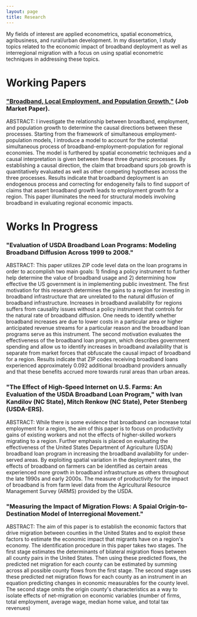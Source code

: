 ```yaml
---
layout: page
title: Research
---
```


My fields of interest are applied econometrics, spatial econometrics, agribusiness, and rural/urban development. In my dissertation, I study topics related to the economic impact of broadband deployment as well as interregional migration with a focus on using spatial econometric techniques in addressing these topics.

# Working Papers

### ["Broadband, Local Employment, and Population Growth,"](research/Paper-2.pdf) (Job Market Paper).

ABSTRACT: I investigate the relationship between broadband, employment, and population growth to determine the causal directions between these processes. Starting from the framework of simultaneous employment-population models, I introduce a model to account for the potential simultaneous process of broadband-employment-population for regional economies. The model is furthered by spatial econometric techniques and a causal interpretation is given between these three dynamic processes. By establishing a causal direction, the claim that broadband spurs job growth is quantitatively evaluated as well as other competing hypotheses across the three processes. Results indicate that broadband deployment is an endogenous process and correcting for endogeneity fails to find support of claims that assert broadband growth leads to employment growth for a region. This paper illuminates the need for structural models involving broadband in evaluating regional economic impacts.

# Works In Progress

### "Evaluation of USDA Broadband Loan Programs: Modeling Broadband Diffusion Across 1999 to 2008."

ABSTRACT: This paper utilizes ZIP code level data on the loan programs in order to accomplish two main goals: 1) finding a policy instrument to further help determine the value of broadband usage and 2) determining how effective the US government is in implementing public investment. The first motivation for this research determines the gains to a region for investing in broadband infrastructure that are unrelated to the natural diffusion of broadband infrastructure. Increases in broadband availability for regions suffers from causality issues without a policy instrument that controls for the natural rate of broadband diffusion. One needs to identify whether broadband increases are due to lower costs in a particular area or higher anticipated revenue streams for a particular reason and the broadband loan programs serve as this instrument. The second motivation evaluates the effectiveness of the broadband loan program, which describes government spending and allow us to identify increases in broadband availability that is separate from market forces that obfuscate the causal impact of broadband for a region. Results indicate that ZIP codes receiving broadband loans experienced approximately 0.092 additional broadband providers annually and that these benefits accrued more towards rural areas than urban areas.

### "The Effect of High-Speed Internet on U.S. Farms: An Evaluation of the USDA Broadband Loan Program," with Ivan Kandilov (NC State), Mitch Renkow (NC State), Peter Stenberg (USDA-ERS).

ABSTRACT: While there is some evidence that broadband can increase total employment for a region, the aim of this paper is to focus on productivity gains of existing workers and not the effects of higher-skilled workers migrating to a region. Further emphasis is placed on evaluating the effectiveness of the United States Department of Agriculture (USDA) broadband loan program in increasing the broadband availability for under-served areas. By exploiting spatial variation in the deployment rates, the effects of broadband on farmers can be identified as certain areas experienced more growth in broadband infrastructure as others throughout the late 1990s and early 2000s. The measure of productivity for the impact of broadband is from farm level data from the Agricultural Resource Management Survey (ARMS) provided by the USDA.

### "Measuring the Impact of Migration Flows: A Spaial Origin-to-Destination Model of Interregional Movement."

ABSTRACT: The aim of this paper is to establish the economic factors that drive migration between counties in the United States and to exploit these factors to estimate the economic impact that migrants have on a region's economy. The identification procedure in this paper takes two stages. The first stage estimates the determinants of bilateral migration flows between all county pairs in the United States. Then using these predicted flows, the predicted net migration for each county can be estimated by summing across all possible county flows from the first stage. The second stage uses these predicted net migration flows for each county as an instrument in an equation predicting changes in economic measurables for the county level. The second stage omits the origin county's characteristics as a way to isolate effects of net-migration on economic variables (number of firms, total employment, average wage, median home value, and total tax revenues)